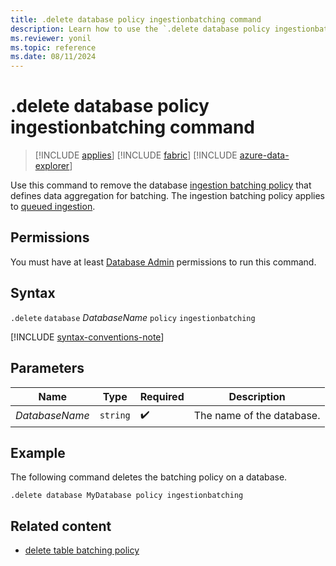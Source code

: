 ```yaml
---
title: .delete database policy ingestionbatching command
description: Learn how to use the `.delete database policy ingestionbatching` command to delete the database ingestion batching policy.
ms.reviewer: yonil
ms.topic: reference
ms.date: 08/11/2024
---
```

# .delete database policy ingestionbatching command

> [!INCLUDE [applies](../includes/applies-to-version/applies.md)] [!INCLUDE [fabric](../includes/applies-to-version/fabric.md)] [!INCLUDE [azure-data-explorer](../includes/applies-to-version/azure-data-explorer.md)]

Use this command to remove the database [ingestion batching policy](batching-policy.md) that defines data aggregation for batching. The ingestion batching policy applies to [queued ingestion](/azure/data-explorer/ingest-data-overview#continuous-data-ingestion).

## Permissions

You must have at least [Database Admin](../access-control/role-based-access-control.md) permissions to run this command.

## Syntax

`.delete` `database` *DatabaseName* `policy` `ingestionbatching`

[!INCLUDE [syntax-conventions-note](../includes/syntax-conventions-note.md)]

## Parameters

|Name|Type|Required|Description|
|--|--|--|--|
|*DatabaseName*| `string` | :heavy_check_mark:|The name of the database.|

## Example

The following command deletes the batching policy on a database.

```kusto
.delete database MyDatabase policy ingestionbatching
```

## Related content

* [delete table batching policy](delete-table-ingestion-batching-policy.md)
